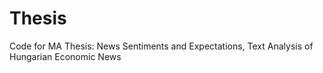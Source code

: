 # Thesis
Code for MA Thesis: News Sentiments and Expectations, Text Analysis of Hungarian Economic News
